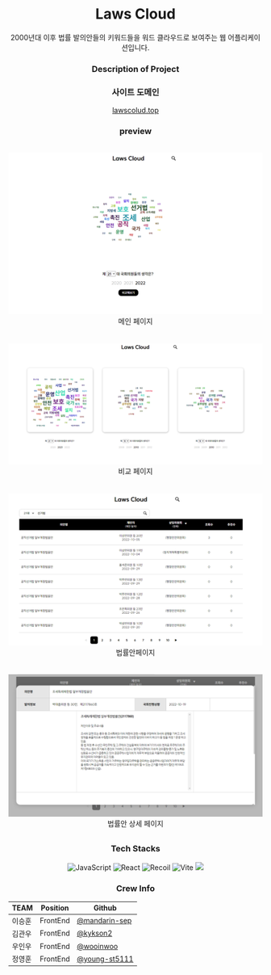 
<div align="center" >
<h1> Laws Cloud </h1>

<div> 2000년대 이후 법률 발의안들의 키워드들을 워드 클라우드로 보여주는 웹 어플리케이션입니다. </div>
<h3> Description of Project </h3>
<h3> 사이트 도메인 </h3>
<a href="lawsColud.top"> lawscolud.top </a>

<br/>

<h3><b> preview </b></h3><br/>
<img src="./lawsCloud메인.PNG" alt="main" />
<span>메인 페이지</span><br/><br/><br/>
<img src="./LawsCloud비교.PNG" alt="compareCloud" />
<span>비교 페이지</span><br/><br/><br/>
<img src="./LawsCloud법률안리스트.PNG" alt="billsList" />
<span>법률안페이지</span><br/><br/><br/>
<img src="/LawsCloud상세페이지모달.PNG" alt="billDetail "/>
<span>법률안 상세 페이지</span>

<div style="margin-bottom: 30px">

</div>

### Tech Stacks

<!-- JavaScript -->
<img alt="JavaScript" src ="https://img.shields.io/badge/JavaScript-F7DF1E.svg?&style=for-the-badge&logo=JavaScript&logoColor=black"/>
<!-- React -->
<img alt="React" src ="https://img.shields.io/badge/React-61DAFB.svg?&style=for-the-badge&logo=React&logoColor=black"/>
<!-- Recoil -->
<img alt="Recoil" src ="https://img.shields.io/badge/Recoil-646CFF.svg?&style=for-the-badge"/>
<!-- Styled Components -->
<img alt="Vite" src ="https://img.shields.io/badge/styledcomponents-DB7093.svg?&style=for-the-badge&logo=styledcomponents&logoColor=white"/>
<!-- FireBase -->
<img src="https://img.shields.io/badge/Firebase-FFCA28?style=for-the-badge&logo=firebase&logoColor=black"/>

<div>

### Crew Info

| TEAM         | Position |  Github                                                   |
| -----------  | -------- | ----------------------------------------------------------|
| 이승훈       | FrontEnd | <a href="https://github.com/mandarin-sep">@mandarin-sep</a>      |
| 김관우       | FrontEnd |  <a href="https://github.com/kykson2">@kykson2</a> |
| 우인우       | FrontEnd | <a href="https://github.com/wooinwoo">@wooinwoo</a>                           |
| 정영훈       | FrontEnd |  <a href="https://github.com/young-st511">@young-st5111</a> |


</div>

</div>
